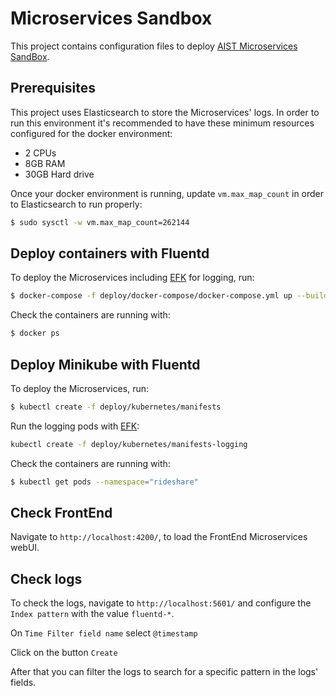 # Microservices Sandbox

This project contains configuration files to deploy [AIST Microservices SandBox](https://github.com/AITestingOrg).

## Prerequisites

This project uses Elasticsearch to store the Microservices' logs. In order to run this environment it's recommended to have these minimum resources configured for the docker environment:
- 2 CPUs
- 8GB RAM
- 30GB Hard drive

Once your docker environment is running, update `vm.max_map_count` in order to Elasticsearch to run properly: 
```sh
$ sudo sysctl -w vm.max_map_count=262144
```

## Deploy containers with Fluentd

To deploy the Microservices including [EFK](https://docs.fluentd.org/v0.12/articles/docker-logging-efk-compose) for logging, run: 

```sh
$ docker-compose -f deploy/docker-compose/docker-compose.yml up --build -d
```

Check the containers are running with:
```sh
$ docker ps
```

## Deploy Minikube with Fluentd

To deploy the Microservices, run: 

```sh
$ kubectl create -f deploy/kubernetes/manifests
```

Run the logging pods with [EFK](https://docs.fluentd.org/v0.12/articles/docker-logging-efk-compose):
```sh
kubectl create -f deploy/kubernetes/manifests-logging
```

Check the containers are running with:
```sh
$ kubectl get pods --namespace="rideshare"
```

## Check FrontEnd

Navigate to `http://localhost:4200/`, to load the FrontEnd Microservices webUI.

## Check logs

To check the logs, navigate to `http://localhost:5601/` and configure the `Index pattern` with the value `fluentd-*`. 

On `Time Filter field name` select `@timestamp`

Click on the button `Create`

After that you can filter the logs to search for a specific pattern in the logs' fields.
